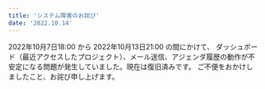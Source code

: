 ```yaml
---
title: 'システム障害のお詫び'
date: '2022.10.14'
---
```


2022年10月7日18:00 から 2022年10月13日21:00 の間にかけて、 ダッシュボード（最近アクセスしたプロジェクト）、メール送信、アジェンダ履歴の動作が不安定になる問題が発生していました。現在は復旧済みです。 ご不便をおかけしましたこと、お詫び申し上げます。
